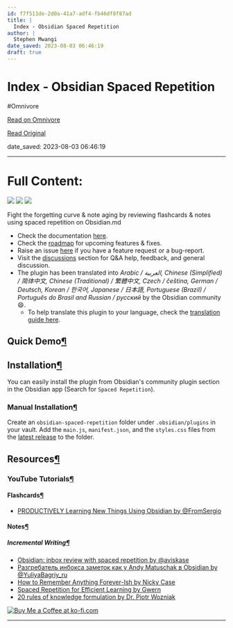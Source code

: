 ```yaml
---
id: f7f511de-2d0a-41a7-adf4-fb46df8f87ad
title: |
  Index - Obsidian Spaced Repetition
author: |
  Stephen Mwangi
date_saved: 2023-08-03 06:46:19
draft: true
---
```


# Index - Obsidian Spaced Repetition
#Omnivore

[Read on Omnivore](https://omnivore.app/me/index-obsidian-spaced-repetition-189bb016a2e)

[Read Original](https://www.stephenmwangi.com/obsidian-spaced-repetition)

date_saved: 2023-08-03 06:46:19


--- 

# Full Content: 

![](https://proxy-prod.omnivore-image-cache.app/0x0,sLX8lPIZ3gSAJr3goVogmJkdkm9-4o-4S3eap-IV5mV8/https://img.shields.io/github/downloads/st3v3nmw/obsidian-spaced-repetition/total) ![](https://proxy-prod.omnivore-image-cache.app/0x0,sV2mYr0iyFeZjX59EwYRN9mVCexgCzobsLGISzZEyP1g/https://img.shields.io/github/downloads/st3v3nmw/obsidian-spaced-repetition/latest/total?style=flat-square) ![](https://proxy-prod.omnivore-image-cache.app/0x0,s1gg8Fq0sXf7rM2Bkflphl2tBcjifkPMB5xnvkiCIS_A/https://img.shields.io/github/manifest-json/v/st3v3nmw/obsidian-spaced-repetition?style=flat-square)

Fight the forgetting curve & note aging by reviewing flashcards & notes using spaced repetition on Obsidian.md

* Check the documentation [here](https://www.stephenmwangi.com/obsidian-spaced-repetition/).
* Check the [roadmap](https://github.com/st3v3nmw/obsidian-spaced-repetition/projects/2/) for upcoming features & fixes.
* Raise an issue [here](https://github.com/st3v3nmw/obsidian-spaced-repetition/issues/) if you have a feature request or a bug-report.
* Visit the [discussions](https://github.com/st3v3nmw/obsidian-spaced-repetition/discussions/) section for Q&A help, feedback, and general discussion.
* The plugin has been translated into _Arabic / العربية, Chinese (Simplified) / 简体中文, Chinese (Traditional) / 繁體中文, Czech / čeština, German / Deutsch, Korean / 한국어, Japanese / 日本語, Portuguese (Brazil) / Português do Brasil and Russian / русский_ by the Obsidian community 😄.  
   * To help translate this plugin to your language, check the [translation guide here](https://www.stephenmwangi.com/obsidian-spaced-repetition/contributing/#translating%5F1).

## Quick Demo[¶](#quick-demo "Permanent link")

## Installation[¶](#installation "Permanent link")

You can easily install the plugin from Obsidian's community plugin section in the Obsidian app (Search for `Spaced Repetition`).

### Manual Installation[¶](#manual-installation "Permanent link")

Create an `obsidian-spaced-repetition` folder under `.obsidian/plugins` in your vault. Add the `main.js`, `manifest.json`, and the `styles.css` files from the [latest release](https://github.com/st3v3nmw/obsidian-spaced-repetition/releases) to the folder.

## Resources[¶](#resources "Permanent link")

### YouTube Tutorials[¶](#youtube-tutorials "Permanent link")

#### Flashcards[¶](#flashcards "Permanent link")

* [PRODUCTIVELY Learning New Things Using Obsidian by @FromSergio](https://youtu.be/DwSNZEW6jCU)

#### Notes[¶](#notes "Permanent link")

##### Incremental Writing[¶](#incremental-writing "Permanent link")

* [Obsidian: inbox review with spaced repetition by @aviskase](https://youtu.be/zG5r7QIY%5FTM)
* [Разгребатель инбокса заметок как у Andy Matuschak в Obsidian by @YuliyaBagriy\_ru](https://youtu.be/CF6SSHB74cs)
* [How to Remember Anything Forever-Ish by Nicky Case](https://ncase.me/remember/)
* [Spaced Repetition for Efficient Learning by Gwern](https://www.gwern.net/Spaced-repetition/)
* [20 rules of knowledge formulation by Dr. Piotr Wozniak](https://supermemo.guru/wiki/20%5Frules%5Fof%5Fknowledge%5Fformulation)

[![Buy Me a Coffee at ko-fi.com](https://proxy-prod.omnivore-image-cache.app/0x36,sIbEoSQs6CSgvYeBshC3pmlRMxNSrL36b8ejF0PTOm1Y/https://cdn.ko-fi.com/cdn/kofi3.png?v=2)](https://ko-fi.com/M4M44DEN6)

---

